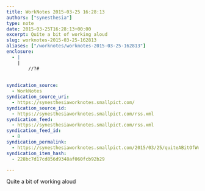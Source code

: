 ```yaml
---
title: WorkNotes 2015-03-25 16:28:13
authors: ["synesthesia"]
type: note
date: 2015-03-25T16:28:13+00:00
excerpt: Quite a bit of working aloud
slug: worknotes-2015-03-25-162813 
aliases: ["/worknotes/worknotes-2015-03-25-162813"]
enclosure:
  - |
    |
        //?#
        
        
syndication_source:
  - WorkNotes
syndication_source_uri:
  - https://synesthesiaworknotes.smallpict.com/
syndication_source_id:
  - https://synesthesiaworknotes.smallpict.com/rss.xml
syndication_feed:
  - https://synesthesiaworknotes.smallpict.com/rss.xml
syndication_feed_id:
  - 8
syndication_permalink:
  - https://synesthesiaworknotes.smallpict.com/2015/03/25/quiteABitOfWorkingAloud.html
syndication_item_hash:
  - 228bc7d17cd856d9348af060fcb92b29

---
```

Quite a bit of working aloud